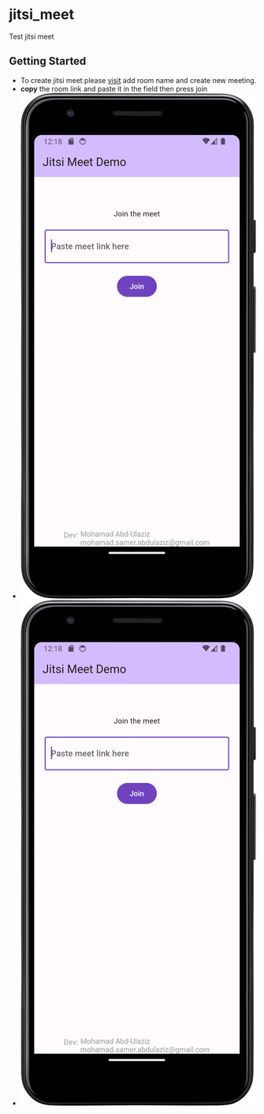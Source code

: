 # jitsi_meet

Test jitsi meet

## Getting Started
- To create jitsi meet please [visit](https://dsadw)  add room name and create new meeting.
- **copy** the room link and paste it in the field then press join 
- <img src="/screenshots/home.png">
- ![](/screenshots/home.png )

